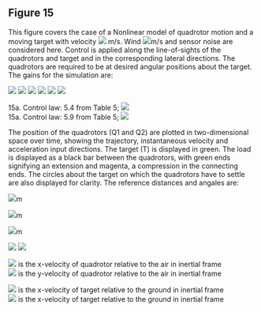 ## Figure 15
This figure covers the case of a Nonlinear model of quadrotor motion and a moving target with velocity <img src="https://render.githubusercontent.com/render/math?math=v = [2,1]"> m/s. Wind <img src="https://render.githubusercontent.com/render/math?math=v_a = [2,2,0]^T">m/s and sensor noise are considered here. Control is applied along the line-of-sights of the quadrotors and target and in the corresponding lateral directions. The quadrotors are required to be at desired angular positions about the target. The gains for the simulation are:<br>

<img src="https://render.githubusercontent.com/render/math?math=K_{P} = 0.3">
<img src="https://render.githubusercontent.com/render/math?math=K_{D} = 0.9">
<img src="https://render.githubusercontent.com/render/math?math=K_{Dr} = 0">
<img src="https://render.githubusercontent.com/render/math?math=K_{P\alpha} = 0.3">
<img src="https://render.githubusercontent.com/render/math?math=K_{Dr\alpha} = 0.2">
<img src="https://render.githubusercontent.com/render/math?math=K_{D\alpha} = 0.2">

15a. Control law: 5.4 from Table 5; <img src="https://render.githubusercontent.com/render/math?math=K_{Pr} = 0.05"><br>
15a. Control law: 5.9 from Table 5; <img src="https://render.githubusercontent.com/render/math?math=K_{Pr} = 0.1"><br>


The position of the quadrotors (Q1 and Q2) are plotted in two-dimensional space over time, showing the trajectory, instantaneous velocity and acceleration input directions. The target (T) is displayed in green. The load is displayed as a black bar between the quadrotors, with green ends signifying an extension and magenta, a compression in the connecting ends. The circles about the target on which the quadrotors have to settle are also displayed for clarity. The reference distances and angales are:<br>

<img src="https://render.githubusercontent.com/render/math?math=r^d_{1,2} = 4">m

<img src="https://render.githubusercontent.com/render/math?math=r^d_{T,1} = 6">m

<img src="https://render.githubusercontent.com/render/math?math=r^d_{T,2} = 4">m

<img src="https://render.githubusercontent.com/render/math?math=\gamma_{1,T} = 150\circ">

<img src="https://render.githubusercontent.com/render/math?math=\gamma_{1,T} = 191.4\circ">



<img src="https://render.githubusercontent.com/render/math?math=v_x^a"> is the x-velocity of quadrotor relative to the air in inertial frame<br>
<img src="https://render.githubusercontent.com/render/math?math=v_y^a"> is the y-velocity of quadrotor relative to the air in inertial frame<br>

<img src="https://render.githubusercontent.com/render/math?math=v_x^g"> is the x-velocity of target relative to the ground in inertial frame<br>
<img src="https://render.githubusercontent.com/render/math?math=v_x^g"> is the x-velocity of target relative to the ground in inertial frame<br>


